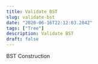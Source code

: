 ```yaml
---
title: Validate BST
slug: validate-bst
date: "2020-06-16T22:12:03.284Z"
tags: ["Tree"]
description: Validate BST
draft: false
---
```


BST Construction